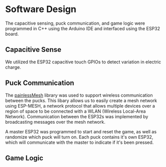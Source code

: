 # Software Design
The capacitive sensing, puck communication, and game logic were programmed in C++ using the Arduino IDE and interfaced using the ESP32 board. 

## Capacitive Sense
We utilized the ESP32 capacitive touch GPIOs to detect variation in electric charge.

## Puck Communication
The [painlessMesh](https://gitlab.com/painlessMesh/painlessMesh) library was used to support wireless communication between the pucks. This libary allows us to easily create a mesh network using ESP-MESH, a network protocol that allows multiple devices over a region of space to be connected with a WLAN (Wireless Local-Area Network). Communication between the ESP32s was implemented by broadcasting messages over the mesh network.

A master ESP32 was programmed to start and reset the game, as well as randomize which puck will turn on. Each puck contains it's own ESP32, which will communicate with the master to indicate if it's been pressed.

## Game Logic

